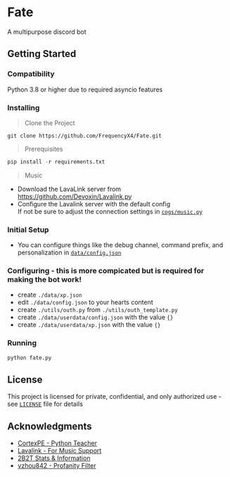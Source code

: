 # Fate
A multipurpose discord bot
## Getting Started
### Compatibility
Python 3.8 or higher due to required asyncio features
### Installing
> Clone the Project
```
git clone https://github.com/FrequencyX4/Fate.git
```
> Prerequisites
```py
pip install -r requirements.txt
```
> Music
- Download  the LavaLink server from https://github.com/Devoxin/Lavalink.py
- Configure the Lavalink server with the default config   
If not be sure to adjust the connection settings in [`cogs/music.py`](https://github.com/FrequencyX4/Fate/blob/master/cogs/music.py)
### Initial Setup
-  You can configure things like the debug channel, command prefix, and personalization in [`data/config.json`](https://github.com/FrequencyX4/Fate/blob/master/data/config.json)
###  Configuring - this is more compicated but is required for making the bot work!
- create `./data/xp.json`
- edit `./data/config.json` to your hearts content
- create `./utils/outh.py` from `./utils/outh_template.py`
- create `./data/userdata/config.json` with the value `{}`
- create `./data/userdata/xp.json` with the value `{}`
### Running
```py
python fate.py
```
## License
This project is licensed for private, confidential, and only authorized use - see [`LICENSE`](https://github.com/FrequencyX4/Fate/blob/master/LICENSE) file for details
## Acknowledgments
- [CortexPE - Python Teacher](https://github.com/CortexPE)
- [Lavalink - For Music Support](https://github.com/Devoxin/Lavalink.py)
- [2B2T Stats & Information](https://2b2t.dev/)
- [vzhou842 - ](https://github.com/vzhou842) [Profanity Filter](https://github.com/vzhou842/profanity-check)
